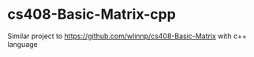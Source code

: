 # cs408-Basic-Matrix-cpp
Similar project to https://github.com/wlinnp/cs408-Basic-Matrix with c++ language
